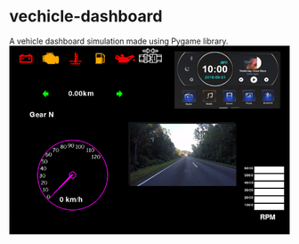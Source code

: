 # vechicle-dashboard
A vehicle dashboard simulation made using Pygame library.
<img src="https://github.com/Prathamesh-Patil-GitHub/vechicle-dashboard/blob/main/output%20image.PNG" />
